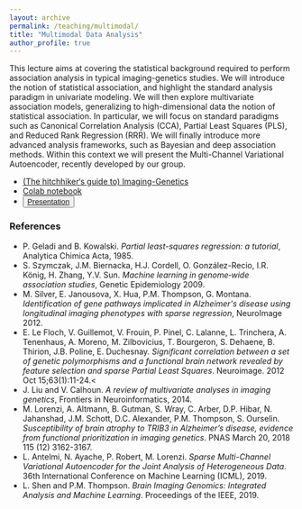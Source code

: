 ```yaml
---
layout: archive
permalink: /teaching/multimodal/
title: "Multimodal Data Analysis"
author_profile: true
---
```


 This lecture aims at covering the statistical background required to perform association analysis in typical imaging-genetics studies. 
 We will introduce the notion of statistical association, and highlight the standard analysis paradigm in univariate modeling. 
 We will then explore multivariate association models, generalizing to high-dimensional data the notion of statistical association. 
 In particular, we will focus on standard paradigms such as Canonical Correlation Analysis (CCA), Partial Least Squares (PLS), and Reduced Rank Regression (RRR). 
 We will finally introduce more advanced analysis frameworks, such as Bayesian and deep association methods. 
 Within this context we will present the Multi-Channel Variational Autoencoder, recently developed by our group.


- <a href="./material/winter_school/Imaging_Genetics_Book_Chapter.pdf"> (The hitchhiker‘s guide to) Imaging-Genetics </a></button>           
- <a href="./material/winter_school/Lorenzi_latent_variable_models.ipynb"> Colab notebook </a></button>    
- <button type="button" class="btn btn-outline-info"><a href="./material/winter_school/Imaging-Genetics-winter_school_Verona_2019_compressed.pdf"> Presentation </a></button> 
        

### References
      
- P. Geladi and B. Kowalski.<i> Partial least-squares regression: a tutorial</i>, Analytica Chimica Acta, 1985. 
- S. Szymczak, J.M. Biernacka, H.J. Cordell, O. González-Recio, I.R. König, H. Zhang, Y.V. Sun. <i>Machine learning in genome‐wide association studies</i>, Genetic Epidemiology 2009.
- M. Silver, E. Janousova, X. Hua, P.M. Thompson, G. Montana. <i>Identification of gene pathways implicated in Alzheimer's disease using longitudinal imaging phenotypes with sparse regression</i>, NeuroImage 2012.
- E. Le Floch, V. Guillemot, V. Frouin, P. Pinel, C. Lalanne, L. Trinchera, A. Tenenhaus, A. Moreno, M. Zilbovicius, T. Bourgeron, S. Dehaene, B. Thirion, J.B. Poline, E. Duchesnay. <i>Significant correlation between a set of genetic polymorphisms and a functional brain network revealed by feature selection and sparse Partial Least Squares</i>. Neuroimage. 2012 Oct 15;63(1):11-24.<
- J. Liu and V. Calhoun. <i>A review of multivariate analyses in imaging genetics</i>, Frontiers in Neuroinformatics, 2014.
- M. Lorenzi, A. Altmann, B. Gutman, S. Wray, C. Arber, D.P. Hibar, N. Jahanshad, J.M. Schott, D.C. Alexander, P.M. Thompson, S. Ourselin. <i>Susceptibility of brain atrophy to TRIB3 in Alzheimer’s disease, evidence from functional prioritization in imaging genetics</i>. PNAS March 20, 2018 115 (12) 3162-3167.
- L. Antelmi, N. Ayache, P. Robert, M. Lorenzi. <i>Sparse Multi-Channel Variational Autoencoder for the Joint Analysis of Heterogeneous Data</i>. 36th International Conference on Machine Learning (ICML), 2019.
- L. Shen and P.M. Thompson. <i>Brain Imaging Genomics: Integrated Analysis and Machine Learning</i>. Proceedings of the IEEE, 2019. 
